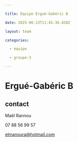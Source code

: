 ```yaml
---

title: Équipe Ergué-Gabéric B

date: 2025-06-23T11:45:36.838Z

layout: team

categories:

  - équipe

  - groupe-3

---
```


# Ergué-Gabéric B



## contact 

Maël Rannou

07 88 56 99 57

elmanoura@hotmail.com

